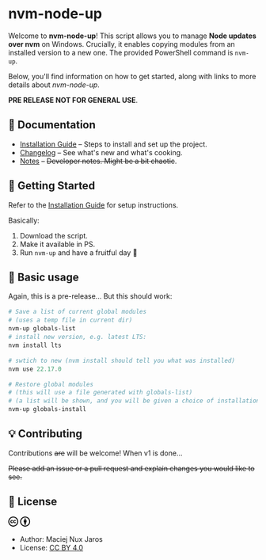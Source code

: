 # nvm-node-up

Welcome to **nvm-node-up**! This script allows you to manage **Node updates over nvm** on Windows. Crucially, it enables copying modules from an installed version to a new one. The provided PowerShell command is `nvm-up`.

Below, you'll find information on how to get started, along with links to more details about *nvm-node-up*.

**PRE RELEASE NOT FOR GENERAL USE**.

## 📌 Documentation

- [Installation Guide](./docs/install.md) – Steps to install and set up the project.
- [Changelog](./docs/changelog.md) – See what's new and what's cooking.
- [Notes](./docs/notes.md) – <del>Developer notes. Might be a bit chaotic</del>.

## 🚀 Getting Started

Refer to the [Installation Guide](./docs/install.md) for setup instructions.

Basically:
1. Download the script.
2. Make it available in PS.
3. Run `nvm-up` and have a fruitful day 🚀

## 🧪 Basic usage

Again, this is a pre-release... But this should work:

```Powershell
# Save a list of current global modules
# (uses a temp file in current dir)
nvm-up globals-list
# install new version, e.g. latest LTS:
nvm install lts
```
```Powershell
# swtich to new (nvm install should tell you what was installed)
nvm use 22.17.0
```
```Powershell
# Restore global modules
# (this will use a file generated with globals-list)
# (a list will be shown, and you will be given a choice of installation type)
nvm-up globals-install
```

## 💡 Contributing

Contributions <del>are</del> will be welcome! When v1 is done...

<del>Please add an issue or a pull request and explain changes you would like to see<del>.

## 📜 License
<img src="./docs/cc-logo.svg" width="20" alt="CC"> <img src="./docs/cc-by.svg"  width="20" alt="BY">
- Author: Maciej Nux Jaros
- License: [CC BY 4.0](https://creativecommons.org/licenses/by/4.0/)<br>


